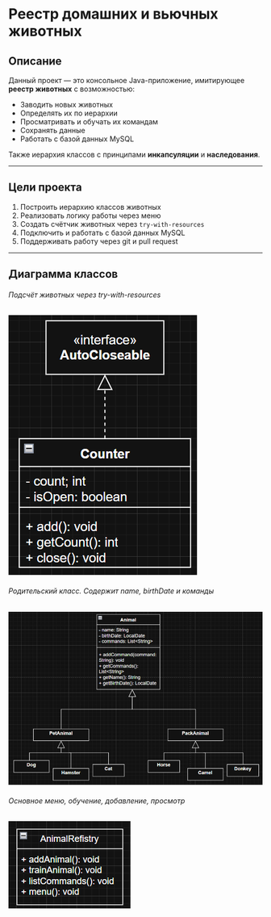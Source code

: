 #  Реестр домашних и вьючных животных

##  Описание

Данный проект — это консольное Java-приложение, имитирующее **реестр животных** с возможностью:

- Заводить новых животных
- Определять их по иерархии
- Просматривать и обучать их командам
- Сохранять данные
- Работать с базой данных MySQL

Также иерархия классов с принципами **инкапсуляции** и **наследования**.

---

##  Цели проекта

1. Построить иерархию классов животных
2. Реализовать логику работы через меню
3. Создать счётчик животных через `try-with-resources`
4. Подключить и работать с базой данных MySQL
5. Поддерживать работу через git и pull request

---
## Диаграмма классов
 ###### Подсчёт животных через try-with-resources

![AnimalCounter](https://github.com/perchik817/humans_fr/blob/master/imgs/animal_counter.png)

###### Родительский класс. Содержит name, birthDate и команды
![Ierarchy of Classes](https://github.com/perchik817/humans_fr/blob/master/imgs/classes_relations.png)

###### Основное меню, обучение, добавление, просмотр
![Main Commands](https://github.com/perchik817/humans_fr/blob/master//imgs/animal_reg.png)